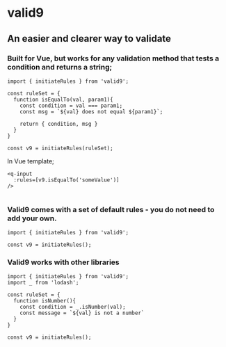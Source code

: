 # valid9
## An easier and clearer way to validate

### Built for Vue, but works for any validation method that tests a condition and returns a string;


```
import { initiateRules } from 'valid9';

const ruleSet = {
  function isEqualTo(val, param1){
    const condition = val === param1;
    const msg = `${val} does not equal ${param1}`;
    
    return { condition, msg }
  }
}

const v9 = initiateRules(ruleSet);
```

In Vue template;

```
<q-input
  :rules=[v9.isEqualTo('someValue')]
/>


```


### Valid9 comes with a set of default rules - you do not need to add your own.

```
import { initiateRules } from 'valid9';

const v9 = initiateRules();
```


### Valid9 works with other libraries
```
import { initiateRules } from 'valid9';
import _ from 'lodash';

const ruleSet = {
  function isNumber(){
    const condition = _.isNumber(val);
    const message = `${val} is not a number`
  }
}

const v9 = initiateRules();
```
